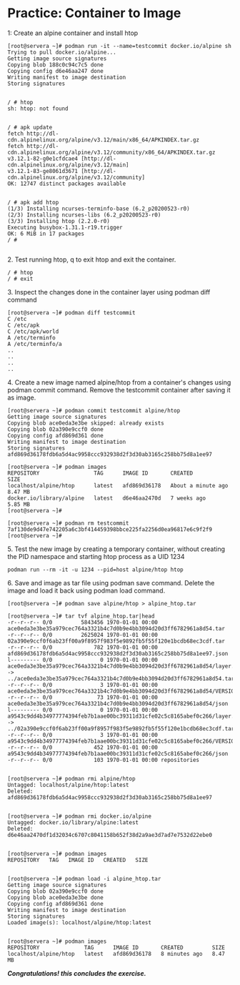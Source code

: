 # Practice: Container to Image

1: Create an alpine container and install htop

```
[root@servera ~]# podman run -it --name=testcommit docker.io/alpine sh
Trying to pull docker.io/alpine...
Getting image source signatures
Copying blob 188c0c94c7c5 done  
Copying config d6e46aa247 done  
Writing manifest to image destination
Storing signatures


/ # htop
sh: htop: not found


/ # apk update
fetch http://dl-cdn.alpinelinux.org/alpine/v3.12/main/x86_64/APKINDEX.tar.gz
fetch http://dl-cdn.alpinelinux.org/alpine/v3.12/community/x86_64/APKINDEX.tar.gz
v3.12.1-82-g0e1cfdcae4 [http://dl-cdn.alpinelinux.org/alpine/v3.12/main]
v3.12.1-83-ge8061d3671 [http://dl-cdn.alpinelinux.org/alpine/v3.12/community]
OK: 12747 distinct packages available


/ # apk add htop
(1/3) Installing ncurses-terminfo-base (6.2_p20200523-r0)
(2/3) Installing ncurses-libs (6.2_p20200523-r0)
(3/3) Installing htop (2.2.0-r0)
Executing busybox-1.31.1-r19.trigger
OK: 6 MiB in 17 packages
/ # 


```

2\. Test running htop, q to exit htop and exit the container.

```
/ # htop
/ # exit
```

3\. Inspect the changes done in the container layer using podman diff command

```
[root@servera ~]# podman diff testcommit
C /etc
C /etc/apk
C /etc/apk/world
A /etc/terminfo
A /etc/terminfo/a
..
..
..
.. 
```

4\. Create a new image named alpine/htop from a container's changes using podman commit command. Remove the testcommit container after saving it as image.

```
[root@servera ~]# podman commit testcommit alpine/htop
Getting image source signatures
Copying blob ace0eda3e3be skipped: already exists  
Copying blob 02a390e9ccf0 done  
Copying config afd869d361 done  
Writing manifest to image destination
Storing signatures
afd869d36178fdb6a5d4ac9958ccc932938d2f3d30ab3165c258bb75d8a1ee97

[root@servera ~]# podman images
REPOSITORY                 TAG      IMAGE ID       CREATED              SIZE
localhost/alpine/htop      latest   afd869d36178   About a minute ago   8.47 MB
docker.io/library/alpine   latest   d6e46aa2470d   7 weeks ago          5.85 MB
[root@servera ~]# 

[root@servera ~]# podman rm testcommit 
7af130de9d47e742205a6c3bf414459398bbce225fa2256d0ea96817e6c9f2f9
[root@servera ~]#
```

5\. Test the new image by creating a temporary container, without creating the PID namespace and starting htop process as a UID 1234

```
podman run --rm -it -u 1234 --pid=host alpine/htop htop
```

6\. Save and image as tar file using podman save command. Delete the image and load it back using podman load command.

```
[root@servera ~]# podman save alpine/htop > alpine_htop.tar

[root@servera ~]# tar tvf alpine_htop.tar|head
-r--r--r-- 0/0         5843456 1970-01-01 00:00 ace0eda3e3be35a979cec764a3321b4c7d0b9e4bb3094d20d3ff6782961a8d54.tar
-r--r--r-- 0/0         2625024 1970-01-01 00:00 02a390e9ccf0f6ab23ff00a9f8957f983f5e9892fb5f55f120e1bcdb68ec3cdf.tar
-r--r--r-- 0/0             782 1970-01-01 00:00 afd869d36178fdb6a5d4ac9958ccc932938d2f3d30ab3165c258bb75d8a1ee97.json
l--------- 0/0               0 1970-01-01 00:00 ace0eda3e3be35a979cec764a3321b4c7d0b9e4bb3094d20d3ff6782961a8d54/layer.tar -> ../ace0eda3e3be35a979cec764a3321b4c7d0b9e4bb3094d20d3ff6782961a8d54.tar
-r--r--r-- 0/0               3 1970-01-01 00:00 ace0eda3e3be35a979cec764a3321b4c7d0b9e4bb3094d20d3ff6782961a8d54/VERSION
-r--r--r-- 0/0              73 1970-01-01 00:00 ace0eda3e3be35a979cec764a3321b4c7d0b9e4bb3094d20d3ff6782961a8d54/json
l--------- 0/0               0 1970-01-01 00:00 a9543c9dd4b34977774394feb7b1aae00bc39311d31cfe02c5c8165abef0c266/layer.tar -> ../02a390e9ccf0f6ab23ff00a9f8957f983f5e9892fb5f55f120e1bcdb68ec3cdf.tar
-r--r--r-- 0/0               3 1970-01-01 00:00 a9543c9dd4b34977774394feb7b1aae00bc39311d31cfe02c5c8165abef0c266/VERSION
-r--r--r-- 0/0             452 1970-01-01 00:00 a9543c9dd4b34977774394feb7b1aae00bc39311d31cfe02c5c8165abef0c266/json
-r--r--r-- 0/0             103 1970-01-01 00:00 repositories


[root@servera ~]# podman rmi alpine/htop
Untagged: localhost/alpine/htop:latest
Deleted: afd869d36178fdb6a5d4ac9958ccc932938d2f3d30ab3165c258bb75d8a1ee97


[root@servera ~]# podman rmi docker.io/alpine
Untagged: docker.io/library/alpine:latest
Deleted: d6e46aa2470df1d32034c6707c8041158b652f38d2a9ae3d7ad7e7532d22ebe0


[root@servera ~]# podman images
REPOSITORY   TAG   IMAGE ID   CREATED   SIZE


[root@servera ~]# podman load -i alpine_htop.tar
Getting image source signatures
Copying blob 02a390e9ccf0 done  
Copying blob ace0eda3e3be done  
Copying config afd869d361 done  
Writing manifest to image destination
Storing signatures
Loaded image(s): localhost/alpine/htop:latest


[root@servera ~]# podman images
REPOSITORY              TAG      IMAGE ID       CREATED         SIZE
localhost/alpine/htop   latest   afd869d36178   8 minutes ago   8.47 MB

```

_**Congratulations! this concludes the exercise.**_
